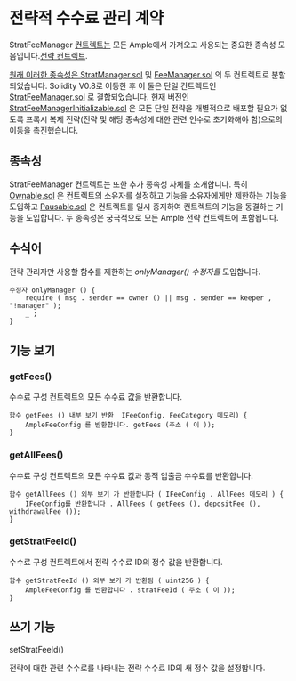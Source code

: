 # 전략적 수수료 관리 계약

StratFeeManager [컨트렉트는](https://github.com/beefyfinance/beefy-contracts/blob/master/contracts/BIFI/strategies/Common/StratFeeManagerInitializable.sol) 모든 Ample에서 가져오고 사용되는 중요한 종속성 모음입니다.[전략 컨트렉트](https://docs.beefy.finance/developer-documentation/strategy-contract).

[원래 이러한 종속성은 StratManager.sol](https://github.com/beefyfinance/beefy-contracts/blob/master/contracts/BIFI/strategies/Common/StratManager.sol) 및 [FeeManager.sol](https://github.com/beefyfinance/beefy-contracts/blob/master/contracts/BIFI/strategies/Common/FeeManager.sol) 의 두 컨트렉트로 분할되었습니다. Solidity V0.8로 이동한 후 이 둘은 단일 컨트렉트인 [StratFeeManager.sol](https://github.com/beefyfinance/beefy-contracts/blob/master/contracts/BIFI/strategies/Common/StratFeeManager.sol) 로 결합되었습니다. 현재 버전인 [StratFeeManagerInitializable.sol](https://github.com/beefyfinance/beefy-contracts/blob/master/contracts/BIFI/strategies/Common/StratFeeManagerInitializable.sol) 은 모든 단일 전략을 개별적으로 배포할 필요가 없도록 프록시 복제 전략(전략 및 해당 종속성에 대한 관련 인수로 초기화해야 함)으로의 이동을 촉진했습니다.

## 종속성

StratFeeManager 컨트렉트는 또한 추가 종속성 자체를 소개합니다. 특히 [Ownable.sol](https://github.com/OpenZeppelin/openzeppelin-contracts/blob/master/contracts/access/Ownable.sol) 은 컨트렉트의 소유자를 설정하고 기능을 소유자에게만 제한하는 기능을 도입하고 [Pausable.sol](https://github.com/OpenZeppelin/openzeppelin-contracts/blob/master/contracts/security/Pausable.sol) 은 컨트렉트를 일시 중지하여 컨트렉트의 기능을 동결하는 기능을 도입합니다. 두 종속성은 궁극적으로 모든 Ample 전략 컨트렉트에 포함됩니다.

## 수식어

전략 관리자만 사용할 함수를 제한하는 _onlyManager() 수정자를_ 도입합니다.

```
수정자 onlyManager () {
    require ( msg . sender == owner () || msg . sender == keeper , "!manager" );   
    _ ;
}

```

## 기능 보기

### getFees()

수수료 구성 컨트렉트의 모든 수수료 값을 반환합니다.

```
함수 getFees () 내부 보기 반환  IFeeConfig. FeeCategory 메모리) {      
    AmpleFeeConfig 를 반환합니다. getFees (주소 ( 이 ));
}
```

### getAllFees()

수수료 구성 컨트렉트의 모든 수수료 값과 동적 입출금 수수료를 반환합니다.

```
함수 getAllFees () 외부 보기 가 반환합니다 ( IFeeConfig . AllFees 메모리 ) {      
    IFeeConfig를 반환합니다 . AllFees ( getFees (), depositFee (), withdrawalFee ());  
}
```

### getStratFeeId()

수수료 구성 컨트렉트에서 전략 수수료 ID의 정수 값을 반환합니다.

```
함수 getStratFeeId () 외부 보기 가 반환됨 ( uint256 ) {      
    AmpleFeeConfig 를 반환합니다 . stratFeeId ( 주소 ( 이 ));
}
```

## 쓰기 기능

setStratFeeId()

전략에 대한 관련 수수료를 나타내는 전략 수수료 ID의 새 정수 값을 설정합니다.
